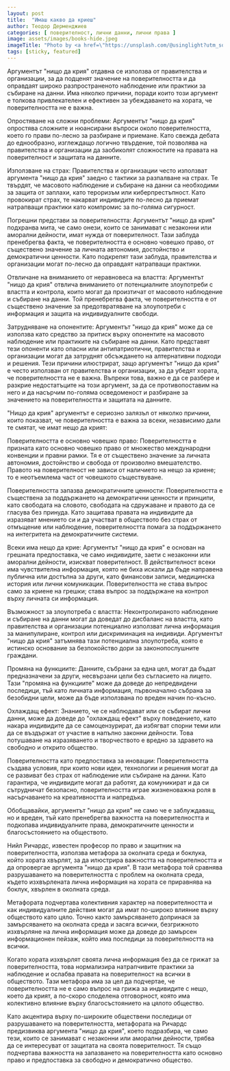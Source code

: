```yaml
---
layout: post
title:  "Имаш какво да криеш"
author: Теодор Дерменджиев
categories: [ поверителност, лични данни, лични права ]
image: assets/images/books-hide.jpeg
imageTitle: "Photo by <a href=\"https://unsplash.com/@usinglight?utm_source=unsplash&utm_medium=referral&utm_content=creditCopyText\">Stefan Steinbauer</a> on <a href=\"https://unsplash.com/photos/HK8IoD-5zpg?utm_source=unsplash&utm_medium=referral&utm_content=creditCopyText\">Unsplash</a>"
tags: [sticky, featured]
---
```




  

Аргументът "нищо да крия" отдавна се използва от правителства и организации, за да подценят значение на поверителността и да оправдаят широко разпространеното наблюдение или практики за събиране на данни. Има няколко причини, поради които този аргумент е толкова привлекателен и ефективен за убеждаването на хората, че поверителността не е важна.

Опростяване на сложни проблеми: Аргументът "нищо да крия" опростява сложните и нюансирани въпроси около поверителността, което го прави по-лесно за разбиране и приемане. Като свежда дебата до еднообразно, изглеждащо логично твърдение, той позволява на правителства и организации да заобиколят сложностите на правата на поверителност и защитата на данните.

Използване на страх: Правителства и организации често използват аргумента "нищо да крия" заедно с тактики за разпалване на страх. Те твърдят, че масовото наблюдение и събиране на данни са необходими за защита от заплахи, като тероризъм или киберпрестъпност. Като провокират страх, те накарват индивидите по-лесно да приемат натрапващи практики като компромис за по-голяма сигурност.

Погрешни представи за поверителността: Аргументът "нищо да крия" подхранва мита, че само онези, които се занимават с незаконни или аморални дейности, имат нужда от поверителност. Тази заблуда пренебрегва факта, че поверителността е основно човешко право, от съществено значение за личната автономия, достойнство и демократични ценности. Като подкрепят тази заблуда, правителства и организации могат по-лесно да оправдаят натрапващи практики.

Отвличане на вниманието от неравновеса на властта: Аргументът "нищо да крия" отвлича вниманието от потенциалните злоупотреби с властта и контрола, които могат да произтичат от масовото наблюдение и събиране на данни. Той пренебрегва факта, че поверителността е от съществено значение за предотвратяване на злоупотреби с информация и защита на индивидуалните свободи.

Затрудняване на опонентите: Аргументът "нищо да крия" може да се използва като средство за притиск върху опонентите на масовото наблюдение или практиките на събиране на данни. Като представят тези опоненти като опасни или антипатриотични, правителства и организации могат да затруднят обсъждането на алтернативни подходи и решения.
Тези причини илюстрират, защо аргументът "нищо да крия" е често използван от правителства и организации, за да убедят хората, че поверителността не е важна. Въпреки това, важно е да се разбере и разкрие недостатъците на този аргумент, за да се противопоставим на него и да насърчим по-голяма осведоменост и разбиране за значението на поверителността и защитата на данните.

"Нищо да крия" аргументът е сериозно залязъл от няколко причини, които показват, че поверителността е важна за всеки, независимо дали те смятат, че имат нещо да крият:

Поверителността е основно човешко право: Поверителността е призната като основно човешко право от множество международни конвенции и правни рамки. Тя е от съществено значение за личната автономия, достойнство и свобода от произволно вмешателство. Правото на поверителност не зависи от наличието на нещо за криене; то е неотъемлема част от човешкото съществуване.

Поверителността запазва демократичните ценности: Поверителността е съществена за поддържането на демократични ценности и принципи, като свободата на словото, свободата на сдружаване и правото да се гласува без принуда. Като защитава правата на индивидите да изразяват мнението си и да участват в обществото без страх от отмъщение или наблюдение, поверителността помага за поддържането на интегритета на демократичните системи.

Всеки има нещо да крие: Аргументът "нищо да крия" е основан на грешната предпоставка, че само индивидите, заети с незаконни или аморални дейности, изискват поверителност. В действителност всеки има чувствителна информация, която не биха искали да бъде направена публична или достъпна за други, като финансови записи, медицинска история или лични комуникации. Поверителността не става въпрос само за криене на грешки; става въпрос за поддържане на контрол върху личната си информация.

Възможност за злоупотреба с властта: Неконтролираното наблюдение и събиране на данни могат да доведат до дисбаланс на властта, като правителства и организации потенциално използват лична информация за манипулиране, контрол или дискриминация на индивиди. Аргументът "нищо да крия" затъмнява тази потенциална злоупотреба, която е истинско основание за безпокойство дори за законопослушните граждани.

Промяна на функциите: Данните, събрани за една цел, могат да бъдат предназначени за други, несвързани цели без съгласието на лицето. Тази "промяна на функциите" може да доведе до непредвидени последици, тъй като личната информация, първоначално събрана за безобидни цели, може да бъде използвана по вреден начин по-късно.

Охлаждащ ефект: Знанието, че се наблюдават или се събират лични данни, може да доведе до "охлаждащ ефект" върху поведението, като накара индивидите да се самоцензурират, да избягват спорни теми или да се въздържат от участие в напълно законни дейности. Това потушаване на изразяването и творчеството е вредно за здравето на свободно и открито общество.

Поверителността като предпоставка за иновации: Поверителността създава условия, при които нови идеи, технологии и решения могат да се развиват без страх от наблюдение или събиране на данни. Като гарантира, че индивидите могат да работят, да комуникират и да си сътрудничат безопасно, поверителността играе жизненоважна роля в насърчаването на креативността и напредъка.

Обобщавайки, аргументът "нищо да крия" не само че е заблуждаващ, но и вреден, тъй като пренебрегва важността на поверителността и подкопава индивидуалните права, демократичните ценности и благосъстоянието на обществото.

Нийл Ричардс, известен професор по право и защитник на поверителността, използва метафора за околната среда и боклука, който хората хвърлят, за да илюстрира важността на поверителността и да опровергае аргумента "нищо да крия". В тази метафора той сравнява разрушаването на поверителността с проблем на околната среда, където изхвърлената лична информация на хората се приравнява на боклук, хвърлен в околната среда.

Метафората подчертава колективния характер на поверителността и как индивидуалните действия могат да имат по-широко влияние върху обществото като цяло. Точно както замърсяването допринася за замърсяването на околната среда и засяга всички, безгрижното изхвърляне на лична информация може да доведе до замърсен информационен пейзаж, който има последици за поверителността на всички.

Когато хората изхвърлят своята лична информация без да се грижат за поверителността, това нормализира натрапчивите практики за наблюдение и ослабва правата на поверителност на всички в обществото. Тази метафора има за цел да подчертае, че поверителността не е само въпрос на грижа за индивидите с нещо, което да крият, а по-скоро споделена отговорност, която има колективно влияние върху благосъстоянието на цялото общество.

Като акцентира върху по-широките обществени последици от разрушаването на поверителността, метафората на Ричардс предизвиква аргумента "нищо да крия", което подразбира, че само тези, които се занимават с незаконни или аморални дейности, трябва да се интересуват от защитата на своята поверителност. Тя също подчертава важността на запазването на поверителността като основно право и предпоставка за свободно и демократично общество.